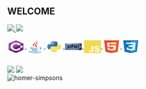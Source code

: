 ## WELCOME
<div>
  <a href="https://github.com/GUSTAVPEREIRA">
  <img height="180em" src="https://github-readme-stats.vercel.app/api?username=GUSTAVPEREIRA&show_icons=true&theme=tokyonight&include_all_commits=true&count_private=true"/>
  <img height="180em" src="https://github-readme-stats.vercel.app/api/top-langs/?username=GUSTAVPEREIRA&layout=compact&langs_count=7&theme=dracula"/>  
</div>  
  
<div style="display: inline_block"><br>
  <img align="center" alt="Gustavo-Csharp" height="30" width="40" src="https://raw.githubusercontent.com/devicons/devicon/master/icons/csharp/csharp-original.svg">
  <img align="center" alt="Gustavo-Java" height="30" width="40" src="https://raw.githubusercontent.com/devicons/devicon/master/icons/java/java-original.svg">
  <img align="center" alt="Gustavo-Python" height="30" width="40" src="https://raw.githubusercontent.com/devicons/devicon/master/icons/python/python-original.svg">
  <img align="center" alt="Gustavo-php" height="30" width="40" src="https://raw.githubusercontent.com/devicons/devicon/master/icons/php/php-original.svg">
  <img align="center" alt="Gustavo-Js" height="30" width="40" src="https://raw.githubusercontent.com/devicons/devicon/master/icons/javascript/javascript-plain.svg"> 
  <img align="center" alt="Gustavo-HTML" height="30" width="40" src="https://raw.githubusercontent.com/devicons/devicon/master/icons/html5/html5-original.svg">
  <img align="center" alt="Gustavo-CSS" height="30" width="40" src="https://raw.githubusercontent.com/devicons/devicon/master/icons/css3/css3-original.svg">  
</div>  
  
##
  
<div> 
    <a href="https://www.linkedin.com/in/gustavo-pereira-1a1554168/" target="_blank"><img src="https://img.shields.io/badge/-LinkedIn-%230077B5?style=for-the-badge&logo=linkedin&logoColor=white" target="_blank"></a> 
   <a href="https://www.facebook.com/gustavo.antoniopereira.77/" target="_blank"><img src="https://img.shields.io/badge/-Facebook-%230077B5?style=for-the-badge&logo=facebook&logoColor=white" target="_blank"></a> 
</div>
<div>
  <img alt="homer-simpsons" src="https://res.cloudinary.com/practicaldev/image/fetch/s--DhTQOh5s--/c_limit%2Cf_auto%2Cfl_progressive%2Cq_66%2Cw_880/https://miro.medium.com/max/1000/1%2AjhpCmRoeQFnHbo1jAgs_Kw.gif">
</div>
